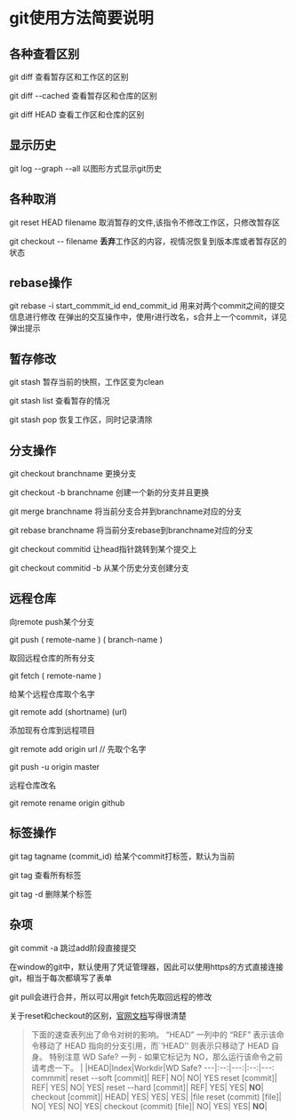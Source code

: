 # git使用方法简要说明

## 各种查看区别

git diff 查看暂存区和工作区的区别

git diff --cached 查看暂存区和仓库的区别

git diff HEAD 查看工作区和仓库的区别

## 显示历史

git log --graph --all 以图形方式显示git历史

## 各种取消

git reset HEAD filename 取消暂存的文件,该指令不修改工作区，只修改暂存区

git checkout -- filename **丢弃**工作区的内容，视情况恢复到版本库或者暂存区的状态

## rebase操作

git rebase -i start_commmit_id end_commit_id 用来对两个commit之间的提交信息进行修改
在弹出的交互操作中，使用r进行改名，s合并上一个commit，详见弹出提示

## 暂存修改

git stash 暂存当前的快照，工作区变为clean

git stash list 查看暂存的情况   

git stash pop 恢复工作区，同时记录清除


## 分支操作

git checkout branchname 更换分支

git checkout -b branchname 创建一个新的分支并且更换

git merge branchname 将当前分支合并到branchname对应的分支

git rebase branchname 将当前分支rebase到branchname对应的分支

git checkout commitid 让head指针跳转到某个提交上

git checkout commitid -b 从某个历史分支创建分支

## 远程仓库

向remote push某个分支

git push ( remote-name ) ( branch-name )

取回远程仓库的所有分支

git fetch ( remote-name )

给某个远程仓库取个名字

git remote add (shortname) (url) 

添加现有仓库到远程项目

git remote add origin url // 先取个名字

git push -u origin master 

远程仓库改名

git remote rename origin github

## 标签操作

git tag tagname (commit_id) 给某个commit打标签，默认为当前

git tag 查看所有标签

git tag -d 删除某个标签

## 杂项 

git commit -a 跳过add阶段直接提交

在window的git中，默认使用了凭证管理器，因此可以使用https的方式直接连接git，相当于每次都填写了表单

git pull会进行合并，所以可以用git fetch先取回远程的修改

关于reset和checkout的区别，[官网文档](https://git-scm.com/book/zh/v2/Git-%E5%B7%A5%E5%85%B7-%E9%87%8D%E7%BD%AE%E6%8F%AD%E5%AF%86)写得很清楚


>   下面的速查表列出了命令对树的影响。 “HEAD” 一列中的 “REF” 表示该命令移动了 HEAD 指向的分支引用，而`‘HEAD’' 则表示只移动了 HEAD 自身。 特别注意 WD Safe? 一列 - 如果它标记为 NO，那么运行该命令之前请考虑一下。
>   |  |HEAD|Index|Workdir|WD Safe?
>   ---|:--:|---:|:--:|---:
>   commmit|
>   reset --soft [commit]| REF| NO| NO| YES
>   reset [commit]| REF| YES| NO| YES|
>   reset --hard [commit]| REF| YES| YES| **NO**|
>   checkout [commit]| HEAD| YES| YES| YES|
>   |file
>   reset (commit) [file]| NO| YES| NO| YES|
>   checkout (commit) [file]| NO| YES| YES| **NO**|